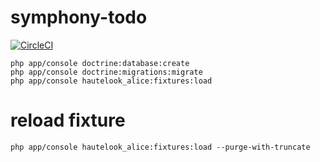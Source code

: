 symphony-todo
=============
[![CircleCI](https://circleci.com/gh/Syati/symfony-todo/tree/master.svg?style=svg&circle-token=bd875963d3b6f316b29050933f4bb5d3b405cb59)](https://circleci.com/gh/Syati/symfony-todo/tree/master)

```
php app/console doctrine:database:create
php app/console doctrine:migrations:migrate
php app/console hautelook_alice:fixtures:load
```


# reload fixture
```
php app/console hautelook_alice:fixtures:load --purge-with-truncate
```